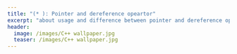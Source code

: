 ```yaml
---
title: "(* ): Pointer and dereference opeartor"
excerpt: "about usage and difference between pointer and dereference operator"
header:
  image: /images/C++ wallpaper.jpg
  teaser: /images/C++ wallpaper.jpg
---
```

